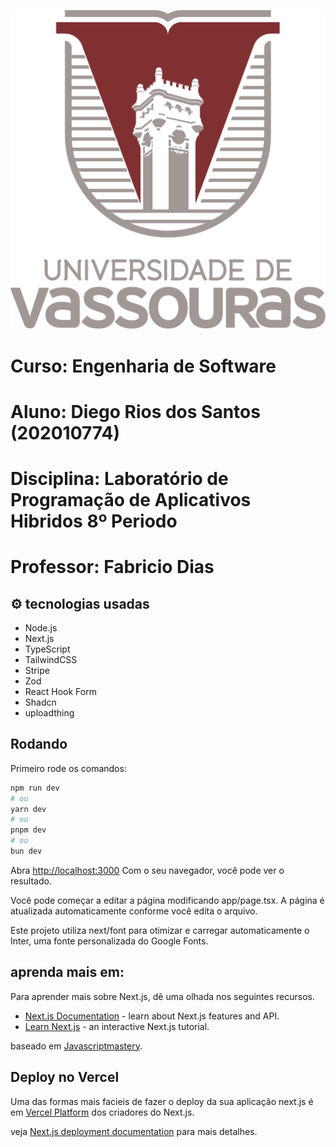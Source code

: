 ![alt text](https://github.com/DiegoWebwork/estrutura-de-dados/blob/main/universidade%20de%20vassouras%20Vertical.png)

# Curso: Engenharia de Software
# Aluno: Diego Rios dos Santos (202010774)
# Disciplina: Laboratório de Programação de Aplicativos Hibridos 8º Periodo
# Professor: Fabricio Dias

## <a name="tech-stack">⚙️ tecnologias usadas</a>

- Node.js
- Next.js
- TypeScript
- TailwindCSS
- Stripe
- Zod
- React Hook Form
- Shadcn
- uploadthing

## Rodando

Primeiro rode os comandos:

```bash
npm run dev
# ou
yarn dev
# ou
pnpm dev
# ou
bun dev
```

Abra [http://localhost:3000](http://localhost:3000) Com o seu navegador, você pode ver o resultado.

Você pode começar a editar a página modificando app/page.tsx. A página é atualizada automaticamente conforme você edita o arquivo.

Este projeto utiliza next/font para otimizar e carregar automaticamente o Inter, uma fonte personalizada do Google Fonts.

## aprenda mais em:

Para aprender mais sobre Next.js, dê uma olhada nos seguintes recursos.

- [Next.js Documentation](https://nextjs.org/docs) - learn about Next.js features and API.
- [Learn Next.js](https://nextjs.org/learn) - an interactive Next.js tutorial.

baseado em  [Javascriptmastery](https://github.com/adrianhajdin/event_platform).

## Deploy no Vercel

Uma das formas mais facieis de fazer o deploy da sua aplicação next.js é em [Vercel Platform](https://github.com/DiegoWebwork/eventsni) dos criadores do Next.js.

veja [Next.js deployment documentation](https://nextjs.org/docs/deployment) para mais detalhes.
